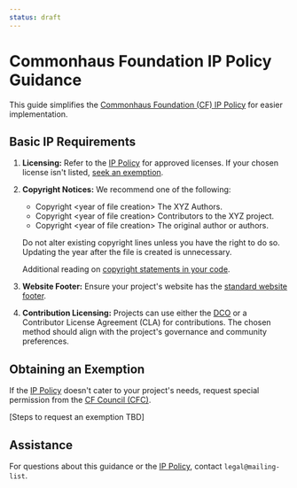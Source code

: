 ```yaml
---
status: draft
---
```

# Commonhaus Foundation IP Policy Guidance

This guide simplifies the [Commonhaus Foundation (CF) IP Policy][IP Policy] for easier implementation.

[IP Policy]: ip-policy.md
[cc]: ../GOVERNANCE.md#commonhaus-council "Commonhaus Foundation Council"
[standard website footer]: website-footers.md "Commonhaus Foundation website footers"

## Basic IP Requirements

1. **Licensing:** Refer to the [IP Policy][] for approved licenses. If your chosen license isn't listed, [seek an exemption](#obtaining-an-exemption).

2. **Copyright Notices:** 
    We recommend one of the following:

   - Copyright &lt;year of file creation> The XYZ Authors.
   - Copyright &lt;year of file creation> Contributors to the XYZ project.
   - Copyright &lt;year of file creation> The original author or authors.

    Do not alter existing copyright lines unless you have the right to do so. Updating the year after the file is created is unnecessary.
    
    Additional reading on [copyright statements in your code][code-copyright].
    
3. **Website Footer:** Ensure your project's website has the [standard website footer][].

4. **Contribution Licensing:** Projects can use either the [DCO][] or a Contributor License Agreement (CLA) for contributions. The chosen method should align with the project's governance and community preferences.

## Obtaining an Exemption

If the [IP Policy][] doesn't cater to your project's needs, request special permission from the [CF Council (CFC)][cc].

[Steps to request an exemption TBD]

## Assistance

For questions about this guidance or the [IP Policy][], contact `legal@mailing-list`.

[DCO]: https://developercertificate.org
[code-copyright]: https://matija.suklje.name/how-and-why-to-properly-write-copyright-statements-in-your-code
